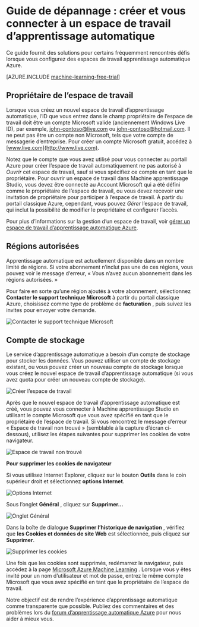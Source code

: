 <properties
    pageTitle="Résoudre les problèmes : Créer et vous connecter à un espace de travail d’apprentissage automatique | Microsoft Azure"
    description="Solutions aux problèmes courants dans la création et la connexion à un espace de travail d’apprentissage automatique Azure"
    services="machine-learning"
    documentationCenter=""
    authors="garyericson"
    manager="jhubbard"
    editor="cgronlun"/>

<tags
    ms.service="machine-learning"
    ms.workload="data-services"
    ms.tgt_pltfrm="na"
    ms.devlang="na"
    ms.topic="article"
    ms.date="09/09/2016"
    ms.author="garye"/>


# <a name="troubleshooting-guide-create-and-connect-to-an-machine-learning-workspace"></a>Guide de dépannage : créer et vous connecter à un espace de travail d’apprentissage automatique

Ce guide fournit des solutions pour certains fréquemment rencontrés défis lorsque vous configurez des espaces de travail apprentissage automatique Azure.

[AZURE.INCLUDE [machine-learning-free-trial](../../includes/machine-learning-free-trial.md)]

## <a name="workspace-owner"></a>Propriétaire de l’espace de travail

Lorsque vous créez un nouvel espace de travail d’apprentissage automatique, l’ID que vous entrez dans le champ propriétaire de l’espace de travail doit être un compte Microsoft valide (anciennement Windows Live ID), par exemple, john-contoso@live.com ou john-contoso@hotmail.com. Il ne peut pas être un compte non Microsoft, tels que votre compte de messagerie d’entreprise. Pour créer un compte Microsoft gratuit, accédez à [www.live.com](http://www.live.com).

Notez que le compte que vous avez utilisé pour vous connecter au portail Azure pour créer l’espace de travail automatiquement ne pas autorisé à *Ouvrir* cet espace de travail, sauf si vous spécifiez ce compte en tant que le propriétaire. Pour ouvrir un espace de travail dans Machine apprentissage Studio, vous devez être connecté au Account Microsoft qui a été défini comme le propriétaire de l’espace de travail, ou vous devez recevoir une invitation de propriétaire pour participer à l’espace de travail. À partir du portail classique Azure, cependant, vous pouvez *Gérer* l’espace de travail, qui inclut la possibilité de modifier le propriétaire et configurer l’accès.

Pour plus d’informations sur la gestion d’un espace de travail, voir [gérer un espace de travail d’apprentissage automatique Azure].

[Gérer un espace de travail d’apprentissage automatique Azure]: machine-learning-manage-workspace.md

## <a name="allowed-regions"></a>Régions autorisées

Apprentissage automatique est actuellement disponible dans un nombre limité de régions. Si votre abonnement n’inclut pas une de ces régions, vous pouvez voir le message d’erreur, « Vous n’avez aucun abonnement dans les régions autorisées. »

Pour faire en sorte qu’une région ajoutés à votre abonnement, sélectionnez **Contacter le support technique Microsoft** à partir du portail classique Azure, choisissez comme type de problème de **facturation** , puis suivez les invites pour envoyer votre demande.

![Contacter le support technique Microsoft][screen1]

## <a name="storage-account"></a>Compte de stockage

Le service d’apprentissage automatique a besoin d’un compte de stockage pour stocker les données. Vous pouvez utiliser un compte de stockage existant, ou vous pouvez créer un nouveau compte de stockage lorsque vous créez le nouvel espace de travail d’apprentissage automatique (si vous avez quota pour créer un nouveau compte de stockage).

<!-- These instructions no longer work, but I'm not sure what to replace them with
To see if you can create a new storage account, in the Classic Portal, go to **Settings** and then click **Usage**.
-->

![Créer l’espace de travail][screen2]

Après que le nouvel espace de travail d’apprentissage automatique est créé, vous pouvez vous connecter à Machine apprentissage Studio en utilisant le compte Microsoft que vous avez spécifié en tant que le propriétaire de l’espace de travail. Si vous rencontrez le message d’erreur « Espace de travail non trouvé » (semblable à la capture d’écran ci-dessous), utilisez les étapes suivantes pour supprimer les cookies de votre navigateur.

![Espace de travail non trouvé][screen3]

**Pour supprimer les cookies de navigateur**

Si vous utilisez Internet Explorer, cliquez sur le bouton **Outils** dans le coin supérieur droit et sélectionnez **options Internet**.  

![Options Internet][screen4]

Sous l’onglet **Général** , cliquez sur **Supprimer...**

![Onglet Général][screen5]

Dans la boîte de dialogue **Supprimer l’historique de navigation** , vérifiez que **les Cookies et données de site Web** est sélectionnée, puis cliquez sur **Supprimer**.

![Supprimer les cookies][screen6]

Une fois que les cookies sont supprimés, redémarrez le navigateur, puis accédez à la page [Microsoft Azure Machine Learning](https://studio.azureml.net) . Lorsque vous y êtes invité pour un nom d’utilisateur et mot de passe, entrez le même compte Microsoft que vous avez spécifié en tant que le propriétaire de l’espace de travail.

Notre objectif est de rendre l’expérience d’apprentissage automatique comme transparente que possible. Publiez des commentaires et des problèmes lors du [forum d’apprentissage automatique Azure](http://social.msdn.microsoft.com/Forums/windowsazure/home?forum=MachineLearning) pour nous aider à mieux vous.

[screen1]:media/machine-learning-troubleshooting-creating-ml-workspace/screen1.png
[screen2]:media/machine-learning-troubleshooting-creating-ml-workspace/screen2.png
[screen3]:media/machine-learning-troubleshooting-creating-ml-workspace/screen3.png
[screen4]:media/machine-learning-troubleshooting-creating-ml-workspace/screen4.png
[screen5]:media/machine-learning-troubleshooting-creating-ml-workspace/screen5.png
[screen6]:media/machine-learning-troubleshooting-creating-ml-workspace/screen6.png
